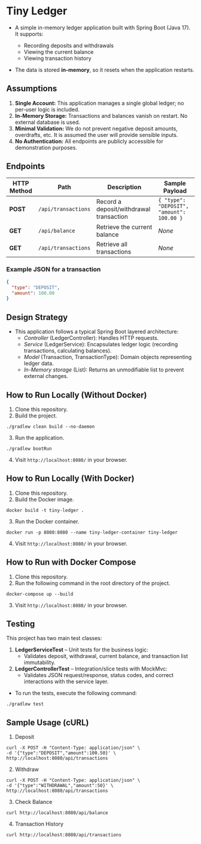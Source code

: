 # Tiny Ledger

* A simple in-memory ledger application built with Spring Boot (Java 17). It supports:
  - Recording deposits and withdrawals
  - Viewing the current balance
  - Viewing transaction history

* The data is stored **in-memory**, so it resets when the application restarts.

## Assumptions
1. **Single Account:** This application manages a single global ledger; no per-user logic is included.
2. **In-Memory Storage:** Transactions and balances vanish on restart. No external database is used.
3. **Minimal Validation:** We do not prevent negative deposit amounts, overdrafts, etc. It is assumed the user will provide sensible inputs.
4. **No Authentication:** All endpoints are publicly accessible for demonstration purposes.

## Endpoints

| HTTP Method | Path             | Description                          | Sample Payload             |
|-------------|------------------|--------------------------------------|----------------------------|
| **POST**    | `/api/transactions` | Record a deposit/withdrawal transaction | `{ "type": "DEPOSIT", "amount": 100.00 }` |
| **GET**     | `/api/balance`      | Retrieve the current balance        | _None_                     |
| **GET**     | `/api/transactions` | Retrieve all transactions           | _None_                     |

### Example JSON for a transaction
```json
{
  "type": "DEPOSIT",
  "amount": 100.00
}
```

## Design Strategy
* This application follows a typical Spring Boot layered architecture:
    * _Controller_ (LedgerController): Handles HTTP requests.
    * _Service_ (LedgerService): Encapsulates ledger logic (recording transactions, calculating balances).
    * _Model_ (Transaction, TransactionType): Domain objects representing ledger data.
    * _In-Memory storage_ (List<Transaction>): Returns an unmodifiable list to prevent external changes.

## How to Run Locally (Without Docker)
1. Clone this repository.
2. Build the project.
```shell
./gradlew clean build --no-daemon 
```
3. Run the application.
```shell
./gradlew bootRun
```
4. Visit `http://localhost:8080/` in your browser.

## How to Run Locally (With Docker)
1. Clone this repository.
2. Build the Docker image.
```shell
docker build -t tiny-ledger .
```
3. Run the Docker container.
```shell
docker run -p 8080:8080 --name tiny-ledger-container tiny-ledger
```
4. Visit `http://localhost:8080/` in your browser.
## How to Run with Docker Compose
1. Clone this repository.
2. Run the following command in the root directory of the project.
```shell
docker-compose up --build
```
3. Visit `http://localhost:8080/` in your browser.

## Testing
This project has two main test classes:
1. **LedgerServiceTest** – Unit tests for the business logic:
   * Validates deposit, withdrawal, current balance, and transaction list immutability.
2. **LedgerControllerTest** – Integration/slice tests with MockMvc:
   * Validates JSON request/response, status codes, and correct interactions with the service layer.
* To run the tests, execute the following command:
```shell
./gradlew test
```
## Sample Usage (cURL)
1. Deposit
```shell
curl -X POST -H "Content-Type: application/json" \
-d '{"type":"DEPOSIT","amount":100.50}' \
http://localhost:8080/api/transactions 
```
2. Withdraw
```shell
curl -X POST -H "Content-Type: application/json" \
-d '{"type":"WITHDRAWAL","amount":50}' \
http://localhost:8080/api/transactions
```
3. Check Balance
```shell
curl http://localhost:8080/api/balance
```
4. Transaction History
```shell
curl http://localhost:8080/api/transactions
```